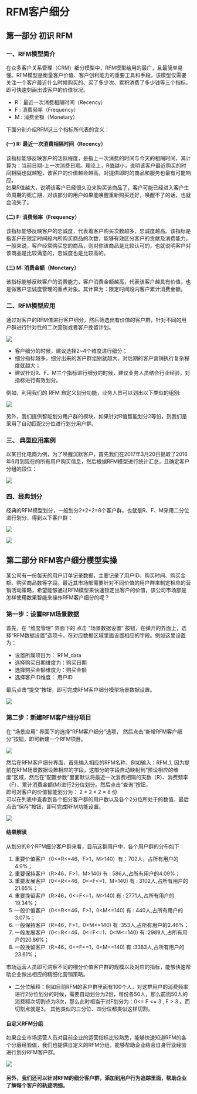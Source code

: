 # RFM客户细分

##  第一部分  初识 RFM

### 一、RFM模型简介

在众多客户关系管理（CRM）细分模型中，RFM模型给用的最广，且最简单易懂。RFM模型是衡量客户价值、客户创利能力的重要工具和手段。该模型仅需要关注一个客户最近什么时候购买的、买了多少次、累积消费了多少钱等三个指标，即可快速刻画出该客户的价值状况。
- R：最近一次消费相隔时间（Recency）
- F : 消费频率（Frequency）
- M : 消费金额（Monetary）

下面分别介绍RFM这三个指标所代表的含义：  

#### (一)	R: 最近一次消费相隔时间（Recency） 

该指标能够反映客户的活跃程度，是指上一次消费的时间与今天的相隔时间，其计算为：当前日期-上一次消费日期。理论上，R值越小，说明该客户最近购买的时间相隔也就越短，该客户的价值越会越高，对提供即时的商品和服务也最有可能响应。  
如果R值越大，说明该客户已经很久没来购买该商品了，客户可能已经进入客户生命周期的死亡期，对该部分的用户如果能唤醒重新购买还好，唤醒不了的话，也就会流失了。

#### (二) F: 消费频率（Frequency）  
该指标能够反映客户的忠诚度，代表着客户购买次数越多，忠诚度越高。该指标是指客户在限定时间段内所购买商品的次数，能够有效区分客户的贡献及消费能力。  
一般来说，客户经常购买您的商品，则对你该商品是比较认可的，也就说明客户对该商品是比较满意的，忠诚度也是比较高的。  

#### (三) M: 消费金额（Monetary）
该指标能够反映客户的消费能力，客户消费金额越高，代表该客户越具有价值，也是做客户忠诚度管理的重点对象。其计算为：限定时间段内客户累计消费金额。


###  二、RFM模型应用 

通过对客户的RFM值进行客户细分，然后筛选出有价值的客户群，针对不同的用户群进行针对性的二次营销或者客户挽留计划。

![](/assets/rfm/rfm_1.png)

-  客户细分的时候，建议选择2~4个维度进行细分；
-  细分指标越多，细分出来的客户群组别就越大，对后期的客户营销执行复杂程度就越大；
-  建议针对R、F、M三个指标进行细分的时候，建议业务人员结合行业经验，对指标进行有效划分。


例如，利用我们的 RFM 自定义划分功能，业务人员可以划出以下类似的组别:

![](/assets/rfm/rfm_2.png)

另外，我们提供智能划分用户群的模块，如果针对R值智能划分2等份，则我们是采用了自动匹配2分位进行划分用户群。

### 三、 典型应用案例

以某日化电商为例，为了唤醒沉默客户，首先我们在2017年3月20日提取了2016年6月到现在的所有用户购买信息，然后根据RFM模型进行统计汇总，且确定客户分组的段位：

![](/assets/rfm/rfm_3.png)

### 四、经典划分 

经典的RFM模型划分，一般划分2\*2\*2=8个客户群，也就是R、F、M采用二分位进行划分，得到以下客户群：

![](/assets/rfm/rfm_4.png)

![](/assets/rfm/rfm_5.png)


## 第二部分 RFM客户细分模型实操

  某公司有一份每天的用户订单记录数据，主要记录了用户ID、购买时间、购买金额、购买商品数等字段。最近其市场部需要针对不同价值的用户群来制定相应的营销活动策略，希望能够通过RFM模型来快速锁定出客户的价值，该公司市场部是怎样使用数果智能来操作RFM客户细分的呢？


### 第一步：设置RFM场景数据  
首先，在 “维度管理” 界面下的 点击 “场景数据设置” 按钮，在弹开的界面上，选择“RFM数据设置”选项卡，在对应数据区域里面设置相应的字段。例如这里设置为：  

- 设置所属项目为： RFM_data
- 选择购买日期维度为：购买日期
- 选择购买金额维度为：购买金额
- 选择客户ID维度： 用户ID  

最后点击“提交”按钮，即可完成RFM客户细分模型场景数据设置。

![](/assets/rfm/rfm_6.png)


### 第二步：新建RFM客户细分项目 
在 “场景应用” 界面下的选择“RFM客户细分”选项， 然后点击“新增RFM客户细分”按钮，即可新建一个RFM项目。

![](/assets/rfm/rfm_7.png)

然后在RFM客户细分界面，首先输入相应的RFM名称，例如输入：RFM_1, 因为提前在RFM场景数据设置相应的字段，这部分的字段自动映射到“预设相应的维度”区域，然后在“配置参数”里面默认将最近一次消费相隔的天数（R）、消费频率（F）、累计消费金额(M)进行2分位划分。然后点击“查询”按钮，  
即可对客户的价值智能划分为： 2 \* 2 \* 2 = 8 份  
可以在列表中查看到各个细分客户群的用户数以及各个2分位所处于的数值。最后点击“保存”按钮，即可完成RFM功能设置。

![](/assets/rfm/rfm_8.png)


#### 结果解读
从划分的8个RFM细分客户群来看，目前这群用户中，各个用户群的分布如下：  
1. 重要价值客户（0<=R<=46，F>1，M>140）有：702人，占所有用户的 4.9%；
2. 重要保持客户（R>46，F>1，M>140) 有 : 586人,占所有用户的4.09%；
3. 重要发展客户（0<=R<=46，0<=F<=1，M>140) 有 : 3102人,占所有用户的21.65%；
4. 重要挽留客户（R>46，0<=F<=1，M>140) 有 : 2771人,占所有用户的19.34%；
5. 一般价值客户（0<=R<=46，F>1，0<M<=140) 有 : 440人,占所有用户的3.07%；
6. 一般保持客户（R>46，F>1，0<M<=140) 有 :353人,占所有用户的2.46%；
7. 一般发展客户（0<=R<=46，0<=F<=1，0<M<=140) 有 :2989人,占所有用户的20.86%；
8. 一般挽留客户（R>46，0<=F<=1，0<M<=140) 有 :3383人,占所有用户的23.61%；  

市场运营人员即可洞察不同的细分价值客户群的规模以及对应的指标，能够快速帮助企业做出相应的精细化营销策略。


- 二分位解释：例如目前RFM的客户群里面有100个人，对这群用户的消费频率进行2分位划分的时候，需要自动划分为2份，每份各50人，那么前面50人的消费频次切割点为3次，那么此时相当于对F划分为：0<= F <= 3 , F > 3 。而切割点就是3。 其他类似的三分位、四分位都类似这样切割。  


#### 自定义RFM分组

如果企业市场运营人员对目前企业的运营指标比较熟悉，能够快速知道RFM的各个分层经验值，我们也提供自定义的RFM分组，能够帮助企业结合自身行业经验进行划分RFM客户群。

![](/assets/rfm/rfm_9.png)


#### 另外，我们还可以针对RFM的细分客户群，添加到用户行为追踪里面，帮助企业了解每个客户的轨迹明细。





